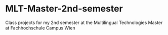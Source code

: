 # MLT-Master-2nd-semester
Class projects for my 2nd semester at the Multilingual Technologies Master at Fachhochschule Campus Wien
